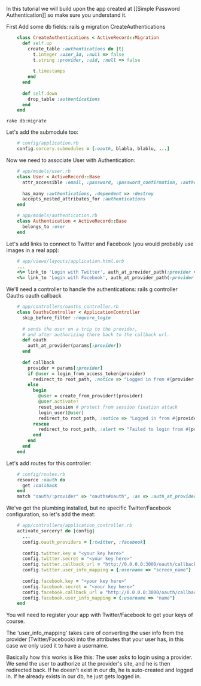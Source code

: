 In this tutorial we will build upon the app created at [[Simple Password Authentication]] so make sure you understand it.

First Add some db fields:
    rails g migration CreateAuthentications

```ruby
    class CreateAuthentications < ActiveRecord::Migration
      def self.up
        create_table :authentications do |t|
          t.integer :user_id, :null => false
          t.string :provider, :uid, :null => false
    
          t.timestamps
        end
      end
    
      def self.down
        drop_table :authentications
      end
    end
```
    rake db:migrate

Let's add the submodule too:
```ruby
    # config/application.rb
    config.sorcery.submodules = [:oauth, blabla, blablu, ...]
```

Now we need to associate User with Authentication:
```ruby
    # app/models/user.rb
    class User < ActiveRecord::Base
      attr_accessible :email, :password, :password_confirmation, :authentications_attributes
      
      has_many :authentications, :dependent => :destroy
      accepts_nested_attributes_for :authentications
    end
```
```ruby
    # app/models/authentication.rb
    class Authentication < ActiveRecord::Base
      belongs_to :user
    end
```

Let's add links to connect to Twitter and Facebook (you would probably use images in a real app):
```ruby
    # app/views/layouts/application.html.erb
    ...
    <%= link_to 'Login with Twitter', auth_at_provider_path(:provider => :twitter) %> | 
    <%= link_to 'Login with Facebook', auth_at_provider_path(:provider => :facebook) %>
```

We'll need a controller to handle the authentications:
    rails g controller Oauths oauth callback
```ruby
    # app/controllers/oauths_controller.rb
    class OauthsController < ApplicationController
      skip_before_filter :require_login
      
      # sends the user on a trip to the provider,
      # and after authorizing there back to the callback url.
      def oauth
        auth_at_provider(params[:provider])
      end
      
      def callback
        provider = params[:provider]
        if @user = login_from_access_token(provider)
          redirect_to root_path, :notice => "Logged in from #{provider.titleize}!"
        else
          begin
            @user = create_from_provider!(provider)
            @user.activate!
            reset_session # protect from session fixation attack
            login_user(@user)
            redirect_to root_path, :notice => "Logged in from #{provider.titleize}!"
          rescue
            redirect_to root_path, :alert => "Failed to login from #{provider.titleize}!"
          end
        end
      end
    end
```

Let's add routes for this controller:
```ruby
    # config/routes.rb
    resource :oauth do
      get :callback
    end
    match "oauth/:provider" => "oauths#oauth", :as => :auth_at_provider
```

We've got the plumbing installed, but no specific Twitter/Facebook configuration, so let's add the meat:
```ruby
    # app/controllers/application_controller.rb
    activate_sorcery! do |config|
      ...
      config.oauth_providers = [:twitter, :facebook]
      
      config.twitter.key = "<your key here>"
      config.twitter.secret = "<your key here>"
      config.twitter.callback_url = "http://0.0.0.0:3000/oauth/callback?provider=twitter"
      config.twitter.user_info_mapping = {:username => "screen_name"}
      
      config.facebook.key = "<your key here>"
      config.facebook.secret = "<your key here>"
      config.facebook.callback_url = "http://0.0.0.0:3000/oauth/callback?provider=facebook"
      config.facebook.user_info_mapping = {:username => "name"}
    end
```
You will need to register your app with Twitter/Facebook to get your keys of course.

The 'user_info_mapping' takes care of converting the user info from the provider (Twitter/Facebook) into the attributes that your user has, in this case we only used it to have a username.

Basically how this works is like this:
The user asks to login using a provider. We send the user to authorize at the provider's site, and he is then redirected back. If he doesn't exist in our db, he is auto-created and logged in. If he already exists in our db, he just gets logged in.